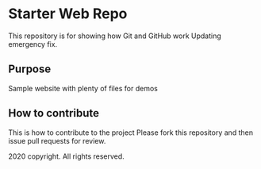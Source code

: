 # Starter Web Repo

This repository is for showing how Git and GitHub work
Updating emergency fix.

## Purpose

Sample website with plenty of files for demos

## How to contribute

This is how to contribute to the project
Please fork this repository and then issue pull requests for review.

2020 copyright. All rights reserved.